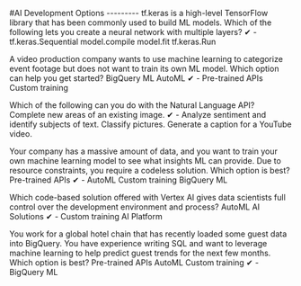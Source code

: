 #AI Development Options ---------
tf.keras is a high-level TensorFlow library that has been commonly used to build ML models. Which of the following lets you create a neural network with multiple layers?
✔ - tf.keras.Sequential
model.compile
model.fit
tf.keras.Run


A video production company wants to use machine learning to categorize event footage but does not want to train its own ML model. Which option can help you get started?
BigQuery ML
AutoML
✔ - Pre-trained APIs
Custom training


Which of the following can you do with the Natural Language API?
Complete new areas of an existing image.
✔ - Analyze sentiment and identify subjects of text.
Classify pictures.
Generate a caption for a YouTube video.


Your company has a massive amount of data, and you want to train your own machine learning model to see what insights ML can provide. Due to resource constraints, you require a codeless solution. Which option is best?
Pre-trained APIs
✔ - AutoML
Custom training
BigQuery ML


Which code-based solution offered with Vertex AI gives data scientists full control over the development environment and process?
AutoML
AI Solutions
✔ - Custom training
AI Platform


You work for a global hotel chain that has recently loaded some guest data into BigQuery. You have experience writing SQL and want to leverage machine learning to help predict guest trends for the next few months. Which option is best?
Pre-trained APIs
AutoML
Custom training
✔ - BigQuery ML